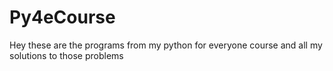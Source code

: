 # Py4eCourse
Hey these are the programs from my python for everyone course and all my solutions to those problems
